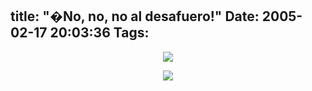 title: "�No, no, no al desafuero!"
Date: 2005-02-17 20:03:36
Tags: 
---
<p align="center">
<a href="http://www.damog.net/files/misc/mitin01.jpg"><img src="http://www.damog.net/files/misc/mitin01-mini.jpg"/></a>
</p>

<p align="center">
<a href="http://www.damog.net/files/misc/mitin02.jpg"><img src="http://www.damog.net/files/misc/mitin02-mini.jpg"/></a></p>
<br/><br/>
